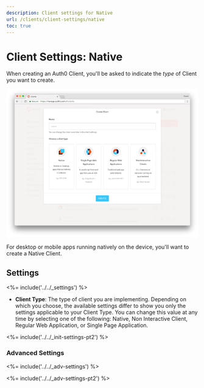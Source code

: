 ```yaml
---
description: Client settings for Native
url: /clients/client-settings/native
toc: true
---
```


# Client Settings: Native

When creating an Auth0 Client, you'll be asked to indicate the *type* of Client you want to create. 

![Window for selecting client type](/media/articles/clients/create-clients.png)

For desktop or mobile apps running natively on the device, you'll want to create a Native Client.

## Settings

<%= include('../../_settings') %>

- **Client Type**: The type of client you are implementing. Depending on which you choose, the available settings differ to show you only the settings applicable to your Client Type. You can change this value at any time by selecting one of the following: Native, Non Interactive Client, Regular Web Application, or Single Page Application.

<%= include('../../_init-settings-pt2') %>

### Advanced Settings

<%= include('../../_adv-settings') %>

<%= include('../../_adv-settings-pt2') %>